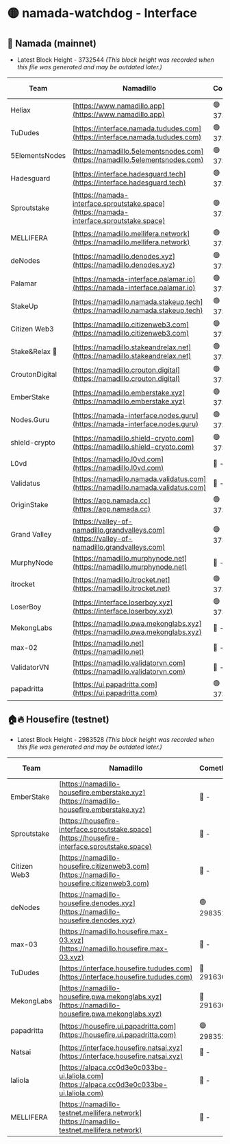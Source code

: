 # 🟡 namada-watchdog - Interface

## 🚀 Namada (mainnet)
- Latest Block Height - 3732544 *(This block height was recorded when this file was generated and may be outdated later.)*

| Team | Namadillo | CometBFT | Indexer | MASP Indexer |
|-|-|-|-|-|
| Heliax | [https://www.namadillo.app](https://www.namadillo.app) | 🟢 3732521 | 🟢 3732521 | 🟢 3732521 |
| TuDudes | [https://interface.namada.tududes.com](https://interface.namada.tududes.com) | 🟢 3732521 | 🟢 3732521 | 🟢 3732521 |
| 5ElementsNodes | [https://namadillo.5elementsnodes.com](https://namadillo.5elementsnodes.com) | 🟢 3732522 | 🟢 3732521 | 🟢 3732522 |
| Hadesguard | [https://interface.hadesguard.tech](https://interface.hadesguard.tech) | 🟢 3732522 | 🟢 3732522 | 🟢 3732521 |
| Sproutstake | [https://namada-interface.sproutstake.space](https://namada-interface.sproutstake.space) | 🟢 3732522 | 🟢 3732522 | 🟢 3732523 |
| MELLIFERA | [https://namadillo.mellifera.network](https://namadillo.mellifera.network) | 🟢 3732523 | 🟢 3732523 | 🟢 3732523 |
| deNodes | [https://namadillo.denodes.xyz](https://namadillo.denodes.xyz) | 🟢 3732524 | 🟢 3732524 | 🟢 3732524 |
| Palamar | [https://namada-interface.palamar.io](https://namada-interface.palamar.io) | 🟢 3732524 | 🟢 3732524 | 🟢 3732524 |
| StakeUp | [https://namadillo.namada.stakeup.tech](https://namadillo.namada.stakeup.tech) | 🟢 3732525 | 🟢 3732525 | 🟢 3732525 |
| Citizen Web3 | [https://namadillo.citizenweb3.com](https://namadillo.citizenweb3.com) | 🟢 3732526 | 🟢 3732525 | 🟢 3732526 |
| Stake&Relax 🦥 | [https://namadillo.stakeandrelax.net](https://namadillo.stakeandrelax.net) | 🟢 3732526 | 🟢 3732526 | 🟢 3732526 |
| CroutonDigital | [https://namadillo.crouton.digital](https://namadillo.crouton.digital) | 🟢 3732527 | 🟢 3732527 | 🟢 3732527 |
| EmberStake | [https://namadillo.emberstake.xyz](https://namadillo.emberstake.xyz) | 🟢 3732527 | 🟢 3732527 | 🟢 3732527 |
| Nodes.Guru | [https://namada-interface.nodes.guru](https://namada-interface.nodes.guru) | 🟢 3732528 | 🟢 3732527 | 🟢 3732528 |
| shield-crypto | [https://namadillo.shield-crypto.com](https://namadillo.shield-crypto.com) | 🟢 3732459 | 🔴 - | 🔴 - |
| L0vd | [https://namadillo.l0vd.com](https://namadillo.l0vd.com) | 🔴 - | 🔴 - | 🔴 - |
| Validatus | [https://namadillo.namada.validatus.com](https://namadillo.namada.validatus.com) | 🔴 - | 🔴 - | 🔴 - |
| OriginStake | [https://app.namada.cc](https://app.namada.cc) | 🟢 3732537 | 🟢 3732537 | 🟢 3732536 |
| Grand Valley | [https://valley-of-namadillo.grandvalleys.com](https://valley-of-namadillo.grandvalleys.com) | 🟢 3732537 | 🟢 3732536 | 🟢 3732537 |
| MurphyNode | [https://namadillo.murphynode.net](https://namadillo.murphynode.net) | 🔴 - | 🔴 - | 🔴 - |
| itrocket | [https://namadillo.itrocket.net](https://namadillo.itrocket.net) | 🟢 3732539 | 🟢 3732539 | 🟢 3732539 |
| LoserBoy | [https://interface.loserboy.xyz](https://interface.loserboy.xyz) | 🟢 3732540 | 🟢 3732539 | 🟢 3732539 |
| MekongLabs | [https://namadillo.pwa.mekonglabs.xyz](https://namadillo.pwa.mekonglabs.xyz) | 🔴 - | 🔴 - | 🔴 - |
| max-02 | [https://namadillo.net](https://namadillo.net) | 🔴 - | 🔴 - | 🔴 - |
| ValidatorVN | [https://namadillo.validatorvn.com](https://namadillo.validatorvn.com) | 🔴 - | 🔴 - | 🔴 - |
| papadritta | [https://ui.papadritta.com](https://ui.papadritta.com) | 🟢 3732544 | 🟢 3732544 | 🟢 3732544 |

## 🏠🔥 Housefire (testnet)
- Latest Block Height - 2983528 *(This block height was recorded when this file was generated and may be outdated later.)*

| Team | Namadillo | CometBFT | Indexer | MASP Indexer |
|-|-|-|-|-|
| EmberStake | [https://namadillo-housefire.emberstake.xyz](https://namadillo-housefire.emberstake.xyz) | 🔴 - | 🔴 - | 🔴 - |
| Sproutstake | [https://housefire-interface.sproutstake.space](https://housefire-interface.sproutstake.space) | 🔴 - | 🔴 - | 🔴 - |
| Citizen Web3 | [https://namadillo-housefire.citizenweb3.com](https://namadillo-housefire.citizenweb3.com) | 🔴 - | 🔴 - | 🔴 - |
| deNodes | [https://namadillo-housefire.denodes.xyz](https://namadillo-housefire.denodes.xyz) | 🟢 2983519 | 🟢 2983519 | 🟢 2983519 |
| max-03 | [https://namadillo.housefire.max-03.xyz](https://namadillo.housefire.max-03.xyz) | 🔴 - | 🔴 - | 🔴 - |
| TuDudes | [https://interface.housefire.tududes.com](https://interface.housefire.tududes.com) | 🔴 2916306 | 🔴 2916306 | 🔴 2916306 |
| MekongLabs | [https://namadillo-housefire.pwa.mekonglabs.xyz](https://namadillo-housefire.pwa.mekonglabs.xyz) | 🔴 2916306 | 🔴 2916306 | 🔴 2916306 |
| papadritta | [https://housefire.ui.papadritta.com](https://housefire.ui.papadritta.com) | 🟢 2983528 | 🟢 2983528 | 🟢 2983528 |
| Natsai | [https://interface.housefire.natsai.xyz](https://interface.housefire.natsai.xyz) | 🔴 - | 🔴 - | 🔴 - |
| laliola | [https://alpaca.cc0d3e0c033be-ui.laliola.com](https://alpaca.cc0d3e0c033be-ui.laliola.com) | 🔴 - | 🔴 - | 🔴 - |
| MELLIFERA | [https://namadillo-testnet.mellifera.network](https://namadillo-testnet.mellifera.network) | 🔴 - | 🔴 2778001 | 🔴 2607259 |

